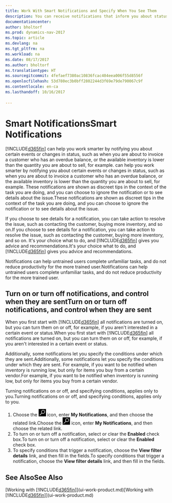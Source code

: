 ```yaml
---
title: Work With Smart Notifications and Specify When You See Them
description: You can receive notifications that inform you about status changes or events, for example, an overdue balance or low inventory.
documentationcenter: 
author: bholtorf
ms.prod: dynamics-nav-2017
ms.topic: article
ms.devlang: na
ms.tgt_pltfrm: na
ms.workload: na
ms.date: 08/17/2017
ms.author: bholtorf
ms.translationtype: HT
ms.sourcegitcommit: 4fefaef7380ac10836fcac404eea006f55d8556f
ms.openlocfilehash: 53d780ec3b0bff2802244d3f69e79de790067c9f
ms.contentlocale: en-ca
ms.lasthandoff: 10/16/2017

---
```

# <a name="smart-notifications"></a><span data-ttu-id="51a28-103">Smart Notifications</span><span class="sxs-lookup"><span data-stu-id="51a28-103">Smart Notifications</span></span>
[!INCLUDE[d365fin](includes/d365fin_md.md)]<span data-ttu-id="51a28-104"> can help you work smarter by notifying you about certain events or changes in status, such as when you are about to invoice a customer who has an overdue balance, or the available inventory is lower than the quantity you are about to sell, for example.</span><span class="sxs-lookup"><span data-stu-id="51a28-104"> can help you work smarter by notifying you about certain events or changes in status, such as when you are about to invoice a customer who has an overdue balance, or the available inventory is lower than the quantity you are about to sell, for example.</span></span> <span data-ttu-id="51a28-105">These notifications are shown as discreet tips in the context of the task you are doing, and you can choose to ignore the notification or to see details about the issue.</span><span class="sxs-lookup"><span data-stu-id="51a28-105">These notifications are shown as discreet tips in the context of the task you are doing, and you can choose to ignore the notification or to see details about the issue.</span></span>  

<span data-ttu-id="51a28-106">If you choose to see details for a notification, you can take action to resolve the issue, such as contacting the customer, buying more inventory, and so on.</span><span class="sxs-lookup"><span data-stu-id="51a28-106">If you choose to see details for a notification, you can take action to resolve the issue, such as contacting the customer, buying more inventory, and so on.</span></span> <span data-ttu-id="51a28-107">It's your choice what to do, and [!INCLUDE[d365fin](includes/d365fin_md.md)] gives you advice and recommendations.</span><span class="sxs-lookup"><span data-stu-id="51a28-107">It's your choice what to do, and [!INCLUDE[d365fin](includes/d365fin_md.md)] gives you advice and recommendations.</span></span>  

<span data-ttu-id="51a28-108">Notifications can help untrained users complete unfamiliar tasks, and do not reduce productivity for the more trained user.</span><span class="sxs-lookup"><span data-stu-id="51a28-108">Notifications can help untrained users complete unfamiliar tasks, and do not reduce productivity for the more trained user.</span></span>  

## <a name="turn-on-or-turn-off-notifications-and-control-when-they-are-sent"></a><span data-ttu-id="51a28-109">Turn on or turn off notifications, and control when they are sent</span><span class="sxs-lookup"><span data-stu-id="51a28-109">Turn on or turn off notifications, and control when they are sent</span></span>
<span data-ttu-id="51a28-110">When you first start with [!INCLUDE[d365fin](includes/d365fin_md.md)] all notifications are turned on, but you can turn them on or off, for example, if you aren't interested in a certain event or status.</span><span class="sxs-lookup"><span data-stu-id="51a28-110">When you first start with [!INCLUDE[d365fin](includes/d365fin_md.md)] all notifications are turned on, but you can turn them on or off, for example, if you aren't interested in a certain event or status.</span></span>  
  
<span data-ttu-id="51a28-111">Additionally, some notifications let you specify the conditions under which they are sent.</span><span class="sxs-lookup"><span data-stu-id="51a28-111">Additionally, some notifications let you specify the conditions under which they are sent.</span></span> <span data-ttu-id="51a28-112">For example, if you want to be notified when inventory is running low, but only for items you buy from a certain vendor.</span><span class="sxs-lookup"><span data-stu-id="51a28-112">For example, if you want to be notified when inventory is running low, but only for items you buy from a certain vendor.</span></span>  
  
<span data-ttu-id="51a28-113">Turning notifications on or off, and specifying conditions, applies only to you.</span><span class="sxs-lookup"><span data-stu-id="51a28-113">Turning notifications on or off, and specifying conditions, applies only to you.</span></span>  

1. <span data-ttu-id="51a28-114">Choose the ![Search for Page or Report](media/ui-search/search_small.png "Search for Page or Report icon") icon, enter **My Notifications**, and then choose the related link.</span><span class="sxs-lookup"><span data-stu-id="51a28-114">Choose the ![Search for Page or Report](media/ui-search/search_small.png "Search for Page or Report icon") icon, enter **My Notifications**, and then choose the related link.</span></span>
2. <span data-ttu-id="51a28-115">To turn on or turn off a notification, select or clear the **Enabled** check box.</span><span class="sxs-lookup"><span data-stu-id="51a28-115">To turn on or turn off a notification, select or clear the **Enabled** check box.</span></span>
3. <span data-ttu-id="51a28-116">To specify conditions that trigger a notification, choose the **View filter details** link, and then fill in the fields.</span><span class="sxs-lookup"><span data-stu-id="51a28-116">To specify conditions that trigger a notification, choose the **View filter details** link, and then fill in the fields.</span></span>  

## <a name="see-also"></a><span data-ttu-id="51a28-117">See Also</span><span class="sxs-lookup"><span data-stu-id="51a28-117">See Also</span></span>
<span data-ttu-id="51a28-118">[Working with [!INCLUDE[d365fin](includes/d365fin_md.md)]](ui-work-product.md)</span><span class="sxs-lookup"><span data-stu-id="51a28-118">[Working with [!INCLUDE[d365fin](includes/d365fin_md.md)]](ui-work-product.md)</span></span>

